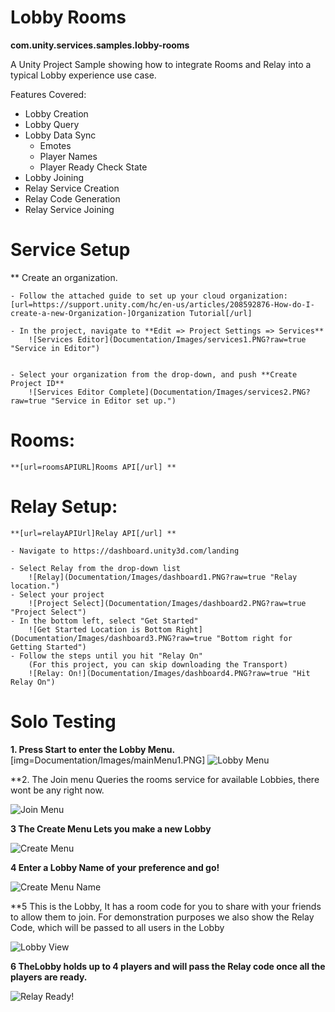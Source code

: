 # Lobby Rooms
  **com.unity.services.samples.lobby-rooms**

A Unity Project Sample showing how to integrate Rooms and Relay into a typical Lobby experience use case.

Features Covered:
- Lobby Creation
- Lobby Query
- Lobby Data Sync
  - Emotes
  - Player Names
  - Player Ready Check State  
- Lobby Joining
- Relay Service Creation
- Relay Code Generation
- Relay Service Joining

# Service Setup
** Create an organization.

	- Follow the attached guide to set up your cloud organization:
	[url=https://support.unity.com/hc/en-us/articles/208592876-How-do-I-create-a-new-Organization-]Organization Tutorial[/url]
	
	- In the project, navigate to **Edit => Project Settings => Services**
		![Services Editor](Documentation/Images/services1.PNG?raw=true "Service in Editor")
	
	
	- Select your organization from the drop-down, and push **Create Project ID**
		![Services Editor Complete](Documentation/Images/services2.PNG?raw=true "Service in Editor set up.")

# Rooms:
	**[url=roomsAPIURL]Rooms API[/url] **


# Relay Setup:
	**[url=relayAPIUrl]Relay API[/url] **
	
	- Navigate to https://dashboard.unity3d.com/landing

	- Select Relay from the drop-down list
		![Relay](Documentation/Images/dashboard1.PNG?raw=true "Relay location.")
	- Select your project
		![Project Select](Documentation/Images/dashboard2.PNG?raw=true "Project Select")
	- In the bottom left, select "Get Started"
		![Get Started Location is Bottom Right](Documentation/Images/dashboard3.PNG?raw=true "Bottom right for Getting Started")
	- Follow the steps until you hit "Relay On"
		(For this project, you can skip downloading the Transport)
		![Relay: On!](Documentation/Images/dashboard4.PNG?raw=true "Hit Relay On")

# Solo Testing


**1. Press Start to enter the Lobby Menu.**
[img=Documentation/Images/mainMenu1.PNG]
![Lobby Menu](Documentation/Images/mainMenu1.PNG?raw=true "Lobby Menu")

**2. The Join menu Queries the rooms service for available Lobbies, there wont be any right now.

![Join Menu](Documentation/Images/joinMenu2.PNG?raw=true "Join Menu")


**3 The Create Menu Lets you make a new Lobby**

![Create Menu](Documentation/Images/createMenu3.PNG?raw=true "Create Menu")


**4 Enter a Lobby Name of your preference and go!**

![Create Menu Name](Documentation/Images/createMenuName4.PNG?raw=true "Create Menu Name")


**5 This is the Lobby, It has a room code for you to share with your friends to allow them to join.
For demonstration purposes we also show the Relay Code, which will be passed to all users in the Lobby

![Lobby View](Documentation/Images/lobbyView5.PNG?raw=true "Lobby View")


**6 TheLobby holds up to 4 players and will pass the Relay code once all the players are ready.**

![Relay Ready!](Documentation/Images/lobbyViewIP6.PNG?raw=true "Create Menu Name")

